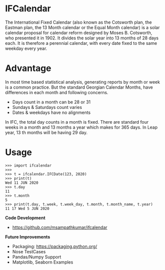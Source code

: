 # IFCalendar
The International Fixed Calendar (also known as the Cotsworth plan, the Eastman plan, the 13 Month calendar or the Equal Month calendar) is a solar calendar proposal for calendar reform designed by Moses B. Cotsworth, who presented it in 1902. It divides the solar year into 13 months of 28 days each. It is therefore a perennial calendar, with every date fixed to the same weekday every year.

# Advantage

In most time based statistical analysis, generating reports by month or week is a common practice. But the standard Georgian Calendar Months, have differences in each month and following concerns.
 
  - Days count in a month can be 28 or 31
  - Sundays & Saturdays count varies
  - Dates & weekdays have no alignments
  
In IFC, the total day counts in a month is fixed. There are standard four weeks in a month and 13 months a year which makes for 365 days. In Leap year, 13 th months will be having 29 day.

# Usage

```
>>> import ifcalendar
>>> 
>>> t = ifcalendar.IFCDate(123, 2020)
>>> print(t)
Wed 11 JUN 2020
>>> t.day
11
>>> t.month
5
>>> print(t.day, t.week, t.week_day, t.month, t.month_name, t.year)
11 17 Wed 5 JUN 2020
```

__Code Development__

- https://github.com/msampathkumar/ifcalendar

__Future Improvements__

- Packaging: https://packaging.python.org/
- Nose TestCases
- Pandas/Numpy Support
- Matplotlib, Seaborn Examples
